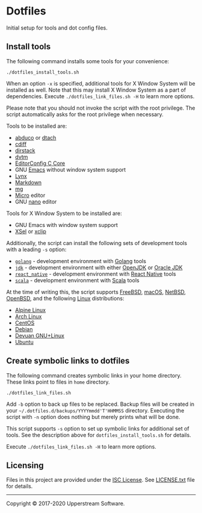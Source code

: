 # Dotfiles

Initial setup for tools and dot config files.


## Install tools

The following command installs some tools for your convenience:

    ./dotfiles_install_tools.sh

When an option `-x` is specified, additional tools for X Window System
will be installed as well.  Note that this may install X Window System
as a part of dependencies.
Execute `./dotfiles_link_files.sh -H` to learn more options.

Please note that you should not invoke the script with the root
privilege.  The script automatically asks for the root privilege when
necessary.

Tools to be installed are:

* [abduco](http://www.brain-dump.org/projects/abduco/) or
  [dtach](http://dtach.sourceforge.net/)
* [cdiff](https://github.com/ymattw/cdiff)
* [dirstack](https://bitbucket.org/upperstream/dirstack)
* [dvtm](http://www.brain-dump.org/projects/dvtm/)
* [EditorConfig C Core](https://github.com/editorconfig/editorconfig-core-c)
* GNU [Emacs](https://www.gnu.org/software/emacs/) without window
  system support
* [Lynx](http://lynx.invisible-island.net/)
* [Markdown](https://daringfireball.net/projects/markdown/)
* [mg](https://homepage.boetes.org/software/mg/)
* [Micro](https://micro-editor.github.io/) editor
* GNU [nano](https://www.nano-editor.org/) editor

Tools for X Window System to be installed are:

* GNU Emacs with window system support
* [XSel](http://www.kfish.org/software/xsel/) or
  [xclip](https://github.com/astrand/xclip)

Additionally, the script can install the following sets of development
tools with a leading `-s` option:

* [`golang`](Readme_golang.md) - development environment with [Golang][]
  tools
* [`jdk`](Readme_jdk.md) - development environment with either
  [OpenJDK][] or [Oracle JDK][]
* [`react_native`](Readme_react_native.md) - development environment
  with [React Native][] tools
* [`scala`](Readme_scala.md) - development environment with [Scala][]
  tools

At the time of writing this, the script supports [FreeBSD][],
[macOS][], [NetBSD][], [OpenBSD][], and the following [Linux][]
distributions:

* [Alpine Linux](https://alpinelinux.org/)
* [Arch Linux](https://www.archlinux.org/)
* [CentOS](https://www.centos.org/)
* [Debian](https://www.debian.org/)
* [Devuan GNU+Linux](https://devuan.org/)
* [Ubuntu](https://www.ubuntu.com/)


[FreeBSD]: https://www.freebsd.org/ "The FreeBSD Project"
[Golang]: https://golang.org/ "The Go Programming Language"
[Linux]: https://www.kernel.org/ "The Linux Kernel Archives"
[macOS]: https://www.apple.com/lae/macos/high-sierra/
    "macOS High Sierra - Apple"
[NetBSD]: https://www.netbsd.org/ "The NetBSD Project"
[OpenBSD]: https://www.openbsd.org/ "OpenBSD"
[OpenJDK]: http://openjdk.java.net/ "OpenJDK"
[Oracle JDK]: http://www.oracle.com/technetwork/java/javase/overview/index.html
    "Java SE | Oracle Technology Network | Oracle"
[React Native]: https://facebook.github.io/react-native/
    "React Native &middot; A framework for building native apps using React"
[Scala]: https://www.scala-lang.org/ "The Scala Programming Language"


## Create symbolic links to dotfiles

The following command creates symbolic links in your home directory.
These links point to files in `home` directory.

    ./dotfiles_link_files.sh

Add `-b` option to back up files to be replaced.  Backup files will be
created in your `~/.dotfiles.d/backups/YYYYmmdd'T'HHMMSS` directory.
Executing the script with `-n` option does nothing but merely prints
what will be done.

This script supports `-s` option to set up symbolic links for
additional set of tools.  See the description above for
`dotfiles_install_tools.sh` for details.

Execute `./dotfiles_link_files.sh -H` to learn more options.


## Licensing

Files in this project are provided under the [ISC License][].
See [LICENSE.txt](LICENSE.txt) file for details.

[ISC License]:
    http://www.isc.org/downloads/software-support-policy/isc-license

- - -

Copyright &copy; 2017-2020 Upperstream Software.
